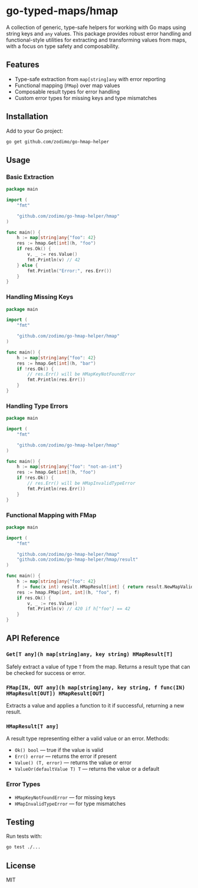 # go-typed-maps/hmap
A collection of generic, type-safe helpers for working with Go maps using string keys and `any` values. This package provides robust error handling and functional-style utilities for extracting and transforming values from maps, with a focus on type safety and composability.

## Features
- Type-safe extraction from `map[string]any` with error reporting
- Functional mapping (`FMap`) over map values
- Composable result types for error handling
- Custom error types for missing keys and type mismatches

## Installation

Add to your Go project:

```sh
go get github.com/zodimo/go-hmap-helper
```

## Usage

### Basic Extraction

```go
package main

import (
	"fmt"

	"github.com/zodimo/go-hmap-helper/hmap"
)

func main() {
	h := map[string]any{"foo": 42}
	res := hmap.Get[int](h, "foo")
	if res.Ok() {
		v, _ := res.Value()
		fmt.Println(v) // 42
	} else {
		fmt.Println("Error:", res.Err())
	}
}

```

### Handling Missing Keys

```go
package main

import (
	"fmt"

	"github.com/zodimo/go-hmap-helper/hmap"
)

func main() {
	h := map[string]any{"foo": 42}
	res := hmap.Get[int](h, "bar")
	if !res.Ok() {
		// res.Err() will be HMapKeyNotFoundError
		fmt.Println(res.Err())
	}
}

```

### Handling Type Errors

```go
package main

import (
	"fmt"

	"github.com/zodimo/go-hmap-helper/hmap"
)

func main() {
	h := map[string]any{"foo": "not-an-int"}
	res := hmap.Get[int](h, "foo")
	if !res.Ok() {
		// res.Err() will be HMapInvalidTypeError
		fmt.Println(res.Err())
	}
}

```

### Functional Mapping with FMap

```go
package main

import (
	"fmt"

	"github.com/zodimo/go-hmap-helper/hmap"
	"github.com/zodimo/go-hmap-helper/hmap/result"
)

func main() {
	h := map[string]any{"foo": 42}
	f := func(x int) result.HMapResult[int] { return result.NewMapValidResult(x * 10) }
	res := hmap.FMap[int, int](h, "foo", f)
	if res.Ok() {
		v, _ := res.Value()
		fmt.Println(v) // 420 if h["foo"] == 42
	}
}
```

## API Reference

### `Get[T any](h map[string]any, key string) HMapResult[T]`
Safely extract a value of type `T` from the map. Returns a result type that can be checked for success or error.

### `FMap[IN, OUT any](h map[string]any, key string, f func(IN) HMapResult[OUT]) HMapResult[OUT]`
Extracts a value and applies a function to it if successful, returning a new result.

### `HMapResult[T any]`
A result type representing either a valid value or an error. Methods:
- `Ok() bool` — true if the value is valid
- `Err() error` — returns the error if present
- `Value() (T, error)` — returns the value or error
- `ValueOr(defaultValue T) T` — returns the value or a default

### Error Types
- `HMapKeyNotFoundError` — for missing keys
- `HMapInvalidTypeError` — for type mismatches

## Testing

Run tests with:

```sh
go test ./...
```

## License

MIT 
